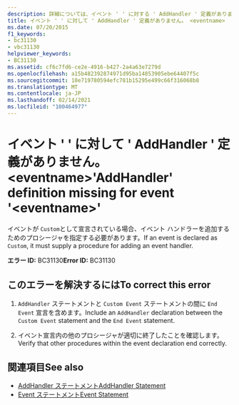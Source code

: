 ```yaml
---
description: 詳細については、イベント ' ' に対する ' AddHandler ' 定義がありません。 <eventname>
title: イベント ' ' に対して ' AddHandler ' 定義がありません。 <eventname>
ms.date: 07/20/2015
f1_keywords:
- bc31130
- vbc31130
helpviewer_keywords:
- BC31130
ms.assetid: cf6c7fd6-ce2e-4916-b427-2a4a63e7279d
ms.openlocfilehash: a15b482392874971d95ba14853905ebe64407f5c
ms.sourcegitcommit: 10e719780594efc781b15295e499c66f316068b8
ms.translationtype: MT
ms.contentlocale: ja-JP
ms.lasthandoff: 02/14/2021
ms.locfileid: "100464977"
---
```

# <a name="addhandler-definition-missing-for-event-eventname"></a><span data-ttu-id="208fe-103">イベント ' ' に対して ' AddHandler ' 定義がありません。 \<eventname></span><span class="sxs-lookup"><span data-stu-id="208fe-103">'AddHandler' definition missing for event '\<eventname>'</span></span>

<span data-ttu-id="208fe-104">イベントが `Custom`として宣言されている場合、イベント ハンドラーを追加するためのプロシージャを指定する必要があります。</span><span class="sxs-lookup"><span data-stu-id="208fe-104">If an event is declared as `Custom`, it must supply a procedure for adding an event handler.</span></span>  
  
 <span data-ttu-id="208fe-105">**エラー ID:** BC31130</span><span class="sxs-lookup"><span data-stu-id="208fe-105">**Error ID:** BC31130</span></span>  
  
## <a name="to-correct-this-error"></a><span data-ttu-id="208fe-106">このエラーを解決するには</span><span class="sxs-lookup"><span data-stu-id="208fe-106">To correct this error</span></span>  
  
1. <span data-ttu-id="208fe-107">`AddHandler` ステートメントと `Custom Event` ステートメントの間に `End Event` 宣言を含めます。</span><span class="sxs-lookup"><span data-stu-id="208fe-107">Include an `AddHandler` declaration between the `Custom Event` statement and the `End Event` statement.</span></span>  
  
2. <span data-ttu-id="208fe-108">イベント宣言内の他のプロシージャが適切に終了したことを確認します。</span><span class="sxs-lookup"><span data-stu-id="208fe-108">Verify that other procedures within the event declaration end correctly.</span></span>  
  
## <a name="see-also"></a><span data-ttu-id="208fe-109">関連項目</span><span class="sxs-lookup"><span data-stu-id="208fe-109">See also</span></span>

- [<span data-ttu-id="208fe-110">AddHandler ステートメント</span><span class="sxs-lookup"><span data-stu-id="208fe-110">AddHandler Statement</span></span>](../language-reference/statements/addhandler-statement.md)
- [<span data-ttu-id="208fe-111">Event ステートメント</span><span class="sxs-lookup"><span data-stu-id="208fe-111">Event Statement</span></span>](../language-reference/statements/event-statement.md)
